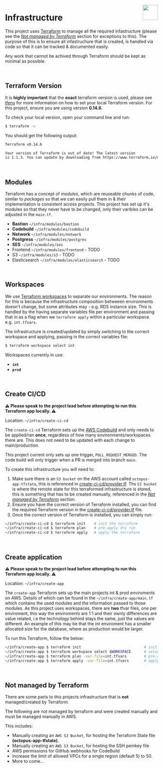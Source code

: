 <img src="https://www.jisc.ac.uk/sites/all/themes/jisc_clean/img/jisc-logo.svg" align="right" width=50 height=50/><h1 align="left">Infrastructure</h1>

This project uses [Terraform](https://www.terraform.io/) to manage all the required infastructure (please see the _[Not managed by Terraform](#Not-managed-by-Terraform)_ section for exceptions to this).
The purpose of this is to ensure all infastruchure that is created, is handled via code so that it can be tracked & documented easily.

Any work that cannot be achived through Terraform should be kept as minimal as possible.

&nbsp;

## Terraform Version

It is **highly important** that the **exact** terraform version is used, please see [tfenv](https://github.com/tfutils/tfenv) for more information on how to set your local Terraform version. For this project, ensure you are using version **0.14.6**.

To check your local version, open your command line and run:

```bash
$ terraform -v
```

You should get the following output:

```bash
Terraform v0.14.6

Your version of Terraform is out of date! The latest version
is 1.1.3. You can update by downloading from https://www.terraform.io/downloads.html
```

&nbsp;

## Modules

Terraform has a concept of _modules_, which are reuseable chunks of code, similar to _packages_ so that we can easily pull them in & their implementation is consistent across
projects. This project has set up it's modules so that they never have to be changed, only their varibles can be adjusted in the `main.tf`.

-   **Bastion** `~/infra/modules/bastion`
-   **Codebuild** `~/infra/modules/codebuild`
-   **Network** `~/infra/modules/network`
-   **Postgress** `~/infra/modules/postgres`
-   **SES** `~/infra/modules/ses`
-   Frontend `~/infra/modules/frontend` - TODO
-   S3 `~/infra/modules/s3` - TODO
-   Elasticsearch `~/infra/modules/elasticsearch` - TODO

&nbsp;

## Workspaces

We use [Terraform workspaces](https://learn.hashicorp.com/tutorials/terraform/organize-configuration?in=terraform/modules) to separate our environments. The reason for this is because the infrastructure composition betweeen environments doesn't change, but some attributes may - e.g. RDS instance size. This is handled by the having separate variables file per environment and passing that in as a flag when we `terraform apply` within a particular workspace. e.g. `int.tfvars`.

The infrastructure is created/updated by simply switching to the correct workspace and applying, passing in the correct variables file:

```bash
$ terraform workspace select int
```

Workspaces currently in use:

-   **`int`**
-   **`prod`**

&nbsp;

## Create CI/CD

**⚠️ Please speak to the project lead before attempting to run this Terraform app locally. ⚠️**

Location: `~/infra/create-ci-cd`

The `create-ci-cd` Terraform sets up the [AWS Codebuild](https://aws.amazon.com/codebuild/) and only needs to be applied/ran **once**, regardless of how many environments/workspaces there are. This does not need to be updated with each change to main/production.

This project current only sets up one trigger, `PULL_REQUEST_MERGED`.
The code build will only trigger when a PR is merged into branch `main`.

To create this infrastructure you will need to:

1. Make sure there is an `S3 bucket` on the AWS account called `octopus-app-tfstate`, this is referenced in [create-ci-cd/provider.tf](./create-cicd/provider.tf). Ths `S3 bucket` is where the remote state for this terraformed infrastructure is stored, this is something that has to be created manually, referenced in the _[Not managed by Terraform](#Not-managed-by-Terraform)_ section.
2. Ensure you have the correct version of Terraform installed, you can find the required Terraform version in the [create-ci-cd/provider.tf](./create-cicd/provider.tf) file.
3. Once the correct version of Terraform is installed, you can simply run:

```bash
~/infra/create-ci-cd $ terraform init    # init the terraform
~/infra/create-ci-cd $ terraform plan    # pre-apply dry run
~/infra/create-ci-cd $ terraform apply   # apply the terraform
```

&nbsp;

## Create application

**⚠️ Please speak to the project lead before attempting to run this Terraform app locally. ⚠️**

Location: `~/infra/create-app`

The `create-app` Terraform sets up the main projects int & prod enviroments on AWS. Details of which can be found in the `~/infra/create-app/main.tf` which contains the used modules and the information passed to those modules.
As this project uses workspaces, there are **two** tfvar files, one per enviroment, this way the enviroments are 1:1 and their ownly differences are value related, i.e the technology behind stays the same, just the values are different. An example of this may be that the int enviroment has a smaller allocated size for the database, where as production would be larger.

To run this Terraform, follow the below:

```bash
~/infra/create-app $ terraform init                             # init the terraform
~/infra/create-app $ terraform workspace select $WORKSPACE      # select the enviroment workspace (int or prod)
~/infra/create-app $ terraform plan -var-file=int.tfvars        # pre-apply dry run (pass in enviroment vars)
~/infra/create-app $ terraform apply -var-file=int.tfvars       # apply the terraform (pass in enviroment vars)
```

&nbsp;

## Not managed by Terraform

There are some parts to this projects infrastructure that is **not** managed/created by Terraform.

The following are not managed by terraform and were created manually and must be managed manually in AWS.

This includes:

-   Manually creating an `AWS S3 Bucket`, for hosting the Terraform State file **(octopus-app-tfstate)**.
-   Manually creating an `AWS S3 Bucket`, for hosting the SSH pemkey file
-   AWS permissions for GitHub webhooks for CodeBuild
-   Increase the limit of allowed VPCs for a single region (default 5) to 50.
-   More to come...

&nbsp;
